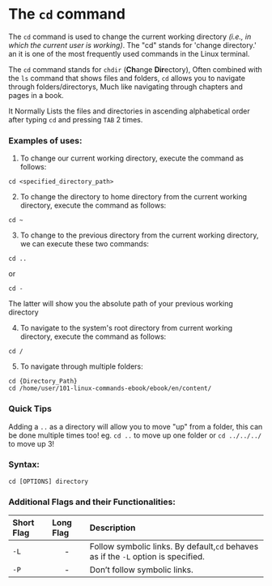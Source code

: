 # The `cd` command


The `cd` command is used to change the current working directory *(i.e., in which the current user is working)*. 
The "cd" stands for 'change directory.' an it is one of the most frequently used commands in the Linux terminal.

The `cd` command stands for `chdir` (**Ch**ange **Dir**ectory), Often combined with the `ls` command that shows files and folders, `cd` allows you to navigate through folders/directorys, Much like navigating through chapters and pages in a book.

It Normally Lists the files and directories in ascending alphabetical order after typing `cd` and pressing `TAB` 2 times.

### Examples of uses:


1. To change our current working directory, execute the command as follows:

```
cd <specified_directory_path>
```

2. To change the directory to home directory from the current working directory, execute the command as follows:

```
cd ~
```

3. To change to the previous directory from the current working directory, we can execute these two commands:

```
cd ..
```

or

```
cd -
```

The latter will show you the absolute path of your previous working directory

4. To navigate to the system's root directory from current working directory, execute the command as follows:

```
cd /
```

5. To navigate through multiple folders:

```
cd {Directory_Path}
cd /home/user/101-linux-commands-ebook/ebook/en/content/
```

### Quick Tips

Adding a `..` as a directory will allow you to move "up" from a folder, this can be done multiple times too!
eg. `cd ..` to move up one folder or `cd ../../../` to move up 3!

### Syntax:

```
cd [OPTIONS] directory
```

### Additional Flags and their Functionalities:

|**Short Flag**   |**Long Flag**   |**Description**   |
|:---|:---|:---|
|`-L`|<center>-</center>|Follow symbolic links. By default,`cd` behaves as if the `-L` option is specified.|
|`-P`|<center>-</center>|Don’t follow symbolic links.|
